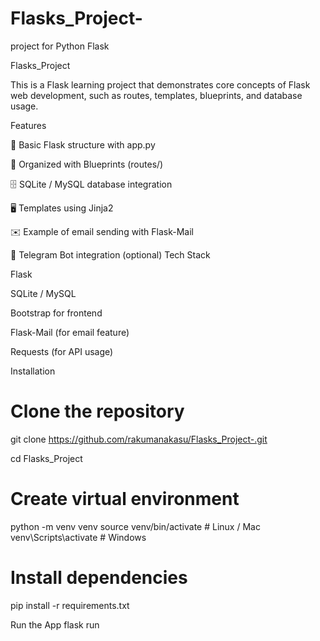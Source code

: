 # Flasks_Project-
project for  Python Flask

Flasks_Project

This is a Flask learning project that demonstrates core concepts of Flask web development,
such as routes, templates, blueprints, and database usage.

Features

📌 Basic Flask structure with app.py

📂 Organized with Blueprints (routes/)

🗄 SQLite / MySQL database integration

🖥 Templates using Jinja2

✉️ Example of email sending with Flask-Mail

🤖 Telegram Bot integration (optional)
Tech Stack

Flask

SQLite / MySQL

Bootstrap for frontend

Flask-Mail (for email feature)

Requests (for API usage)

Installation

# Clone the repository
git clone https://github.com/rakumanakasu/Flasks_Project-.git

cd Flasks_Project

# Create virtual environment
python -m venv venv
source venv/bin/activate   # Linux / Mac
venv\Scripts\activate      # Windows

# Install dependencies
pip install -r requirements.txt

Run the App
flask run
